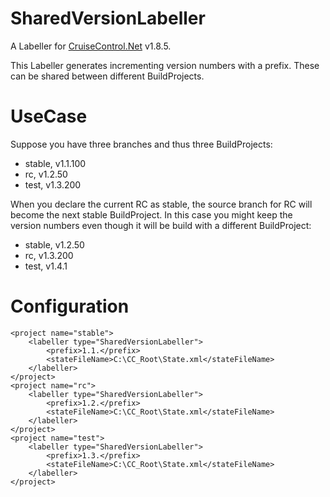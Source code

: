 SharedVersionLabeller
=====================

A Labeller for [CruiseControl.Net] v1.8.5.

This Labeller generates incrementing version numbers with a prefix. These can be shared between
different BuildProjects.

UseCase
=======

Suppose you have three branches and thus three BuildProjects:
* stable, v1.1.100
* rc, v1.2.50
* test, v1.3.200

When you declare the current RC as stable, the source branch for RC will become the next
stable BuildProject. In this case you might keep the version numbers even though it will
be build with a different BuildProject:

* stable, v1.2.50
* rc, v1.3.200
* test, v1.4.1

Configuration
=============

```
<project name="stable">
    <labeller type="SharedVersionLabeller">
        <prefix>1.1.</prefix>
        <stateFileName>C:\CC_Root\State.xml</stateFileName>
    </labeller>
</project>
<project name="rc">
    <labeller type="SharedVersionLabeller">
        <prefix>1.2.</prefix>
        <stateFileName>C:\CC_Root\State.xml</stateFileName>
    </labeller>
</project>
<project name="test">
    <labeller type="SharedVersionLabeller">
        <prefix>1.3.</prefix>
        <stateFileName>C:\CC_Root\State.xml</stateFileName>
    </labeller>
</project>
```

[CruiseControl.Net]:http://www.cruisecontrolnet.org/projects/ccnet